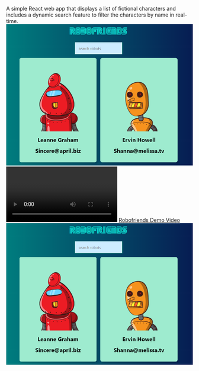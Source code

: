 A simple React web app that displays a list of fictional characters and includes a dynamic search feature to filter the characters by name in real-time.
![alt text](image.png)
<video controls src="20241121-1729-10.4039875.mp4" title="Robofriends Demo"></video>
[Robofriends Demo Video](./20241121-1729-10.4039875.mp4)
[![Watch the video](./image.png)](./20241121-1729-10.4039875.mp4)
